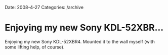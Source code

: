 Date: 2008-4-27
Categories: /archive

# Enjoying my new Sony KDL-52XBR...

Enjoying my new Sony KDL-52XBR4.  Mounted it to the wall myself 
(with some lifting help, of course).
